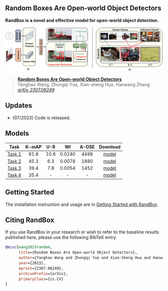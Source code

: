 ## Random Boxes Are Open-world Object Detectors

**RandBox is a novel and effective model for open-world object detection.**

![](teaser.png)


> [**Random Boxes Are Open-world Object Detectors**](https://arxiv.org/abs/2307.08249)               
> Yanghao Wang, Zhongqi Yue, Xian-sheng Hua, Hanwang Zhang                 
> *[arXiv 2307.08249](https://arxiv.org/pdf/2307.08249.pdf)* 

## Updates
- (07/2023) Code is released.

## Models
Task | K-mAP | U-R | WI | A-OSE | Download
--- |:---:|:---:|:---:|:---:|:---:
[Task 1](configs/t1.yaml) | 61.8 | 10.6 | 0.0240 | 4498 |[model](https://drive.google.com/file/d/1HjvHm7YQ9VMUbU5mDIGmXg8BWtDqmGGn/view)
[Task 2](configs/t2_ft.yaml) | 45.3 | 6.3 | 0.0078 | 1880 |[model](https://drive.google.com/file/d/1eAidoPpZh3Agm4hgBY9RP4zeZefnJmqJ/view)
[Task 3](configs/t3_ft.yaml) | 39.4 | 7.8 | 0.0054 | 1452 |[model](https://drive.google.com/file/d/1LW8_5DZbjURdWejWdMdT1mdK-5NU9Z4p/view)
[Task 4](configs/t4_ft.yaml) | 35.4 | - | - | - |[model](https://drive.google.com/file/d/1ljZA2DZCxPt5FDkqdpMUqTW04X23CSwb/view)


## Getting Started

The installation instruction and usage are in [Getting Started with RandBox](GETTING_STARTED.md).



## Citing RandBox

If you use RandBox in your research or wish to refer to the baseline results published here, please use the following BibTeX entry.

```BibTeX
@misc{wang2023random,
      title={Random Boxes Are Open-world Object Detectors}, 
      author={Yanghao Wang and Zhongqi Yue and Xian-Sheng Hua and Hanwang Zhang},
      year={2023},
      eprint={2307.08249},
      archivePrefix={arXiv},
      primaryClass={cs.CV}
}
```

